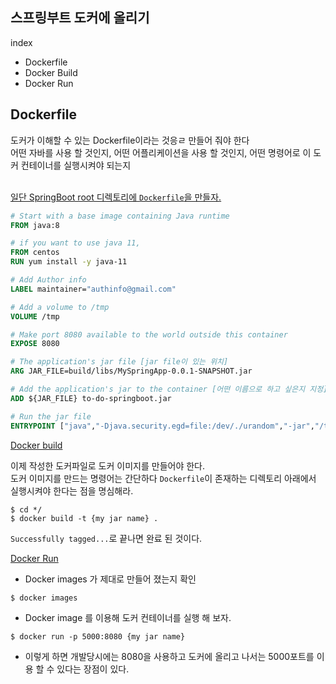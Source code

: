 ## 스프링부트 도커에 올리기

index
* Dockerfile
* Docker Build
* Docker Run

## Dockerfile
도커가 이해할 수 있는 Dockerfile이라는 것응ㄹ 만들어 줘야 한다  
어떤 자바를 사용 할 것인지, 어떤 어플리케이션을 사용 할 것인지, 어떤 명령어로 이 도커 컨테이너를 실행시켜야 되는지  
<br>

<ins>일단 SpringBoot root 디렉토리에 ``Dockerfile``을 만들자.</ins>

```Dockerfile
# Start with a base image containing Java runtime
FROM java:8

# if you want to use java 11,
FROM centos
RUN yum install -y java-11

# Add Author info
LABEL maintainer="authinfo@gmail.com"

# Add a volume to /tmp
VOLUME /tmp

# Make port 8080 available to the world outside this container
EXPOSE 8080

# The application's jar file [jar file이 있는 위치]
ARG JAR_FILE=build/libs/MySpringApp-0.0.1-SNAPSHOT.jar

# Add the application's jar to the container [어떤 이름으로 하고 싶은지 지정]
ADD ${JAR_FILE} to-do-springboot.jar

# Run the jar file
ENTRYPOINT ["java","-Djava.security.egd=file:/dev/./urandom","-jar","/to-do-springboot.jar"]
```

<ins>Docker build</ins>

이제 작성한 도커파일로 도커 이미지를 만들어야 한다.  
도커 이미지를 만드는 명령어는 간단하다 ``Dockerfile``이 존재하는 디렉토리 아래에서 실행시켜야 한다는 점을 명심해라.  

```shell
$ cd */
$ docker build -t {my jar name} .
```

``Successfully tagged...``로 끝나면 완료 된 것이다.

<ins>Docker Run </ins>

* Docker images 가 제대로 만들어 졌는지 확인

```shell
$ docker images
```

* Docker image 를 이용해 도커 컨테이너를 실행 해 보자.

```shell
$ docker run -p 5000:8080 {my jar name}
```

  * 이렇게 하면 개발당시에는 8080을 사용하고 도커에 올리고 나서는 5000포트를 이용 할 수 있다는 장점이 있다.


